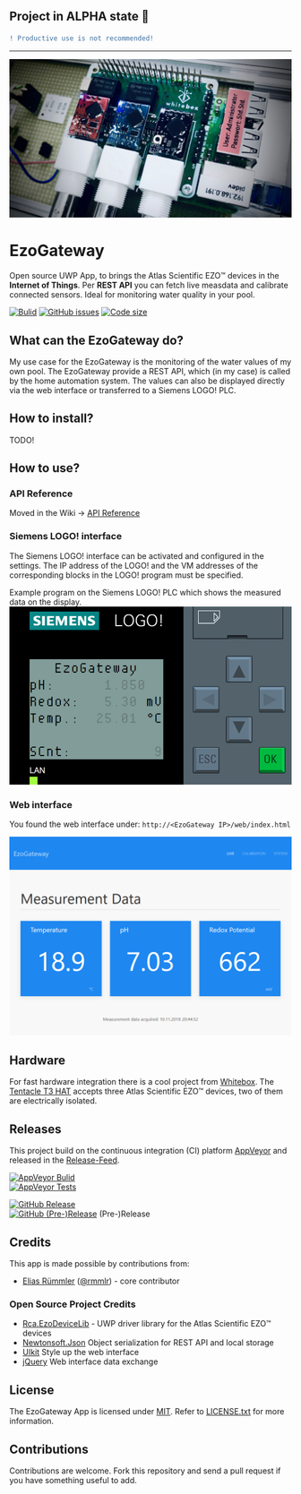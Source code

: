 ## Project in ALPHA state :construction:
```diff
! Productive use is not recommended!
```

---

![EZO Devices on the Whitebox carrier](docu/img/wb-ezo-hat.jpg "Atlas Scientific EZO™ devices (pH, ORP and RTD) on the Whitebox carrier.")
# EzoGateway
Open source UWP App, to brings the Atlas Scientific EZO™ devices in the __Internet of Things__. Per __REST API__ you can fetch live measdata and calibrate connected sensors.
Ideal for monitoring water quality in your pool.


[![Bulid](https://img.shields.io/appveyor/ci/100prznt/ezogateway.svg?logo=appveyor&style=popout-square)](https://ci.appveyor.com/project/100prznt/ezogateway)   [![GitHub issues](https://img.shields.io/github/issues/100prznt/EzoGateway?logo=github&style=popout-square)](https://github.com/100prznt/EzoGateway/issues)   [![Code size](https://img.shields.io/github/languages/code-size/100prznt/EzoGateway.svg?logo=github&style=popout-square)](#) 

## What can the EzoGateway do?
My use case for the EzoGateway is the monitoring of the water values of my own pool. The EzoGateway provide a REST API, which (in my case) is called by the home automation system.
The values can also be displayed directly via the web interface or transferred to a Siemens LOGO! PLC.

## How to install?
TODO!

## How to use?

### API Reference
Moved in the Wiki -> [API Reference](https://github.com/100prznt/EzoGateway/wiki/API-Reference)

### Siemens LOGO! interface
The Siemens LOGO! interface can be activated and configured in the settings. The IP address of the LOGO! and the VM addresses of the corresponding blocks in the LOGO! program must be specified.

Example program on the Siemens LOGO! PLC which shows the measured data on the display.
![Display meas data on Siemens LOGO! PLC](docu/img/logo-screen.png "Display meas data on Siemens LOGO! PLC")

### Web interface
You found the web interface under: `http://<EzoGateway IP>/web/index.html`

![EzoGateway - live data](docu/img/web-interface-live-data-1024x720.png "EzoGateway web interface shows live measurement data.")

## Hardware
For fast hardware integration there is a cool project from [Whitebox](https://github.com/whitebox-labs). The [Tentacle T3 HAT](https://github.com/whitebox-labs/tentacle-raspi-oshw) accepts three Atlas Scientific EZO™ devices, two of them are electrically isolated.

## Releases
This project build on the continuous integration (CI) platform [AppVeyor](https://www.appveyor.com/) and released in the [Release-Feed](https://github.com/100prznt/EzoGateway/releases).

[![AppVeyor Bulid](https://img.shields.io/appveyor/ci/100prznt/ezogateway.svg?logo=appveyor&style=popout-square)](https://ci.appveyor.com/project/100prznt/ezogateway)  
[![AppVeyor Tests](https://img.shields.io/appveyor/tests/100prznt/EzoGateway/master.svg?logo=appveyor&style=popout-square)](https://ci.appveyor.com/project/100prznt/EzoGateway/build/tests)

[![GitHub Release](https://img.shields.io/github/release/100prznt/EzoGateway.svg?logo=github&style=popout-square)](https://github.com/100prznt/EzoGateway/releases/latest)  
[![GitHub (Pre-)Release](https://img.shields.io/github/release/100prznt/EzoGateway/all.svg?logo=github&style=popout-square)](https://github.com/100prznt/EzoGateway/releases) (Pre-)Release

## Credits
This app is made possible by contributions from:
* [Elias Rümmler](http://www.100prznt.de) ([@rmmlr](https://github.com/rmmlr)) - core contributor

### Open Source Project Credits

* [Rca.EzoDeviceLib](https://github.com/100prznt/Rca.EzoDeviceLib) - UWP driver library for the Atlas Scientific EZO™ devices
* [Newtonsoft.Json](https://www.newtonsoft.com/json) Object serialization for REST API and local storage
* [UIkit](https://github.com/uikit/uikit) Style up the web interface
* [jQuery](https://github.com/jquery/jquery) Web interface data exchange

## License
The EzoGateway App is licensed under [MIT](http://www.opensource.org/licenses/mit-license.php "Read more about the MIT license form"). Refer to [LICENSE.txt](https://github.com/100prznt/EzoGateway/blob/master/LICENSE.txt) for more information.

## Contributions
Contributions are welcome. Fork this repository and send a pull request if you have something useful to add.
